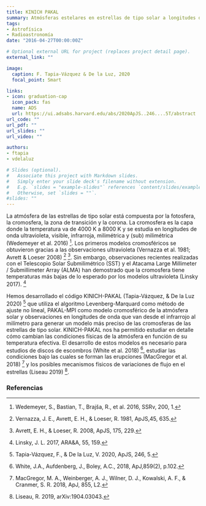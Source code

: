 ```yaml
---
title: KINICH PAKAL
summary: Atmósferas estelares en estrellas de tipo solar a longitudes de onda milimétricas y submilimétricas.
tags:
- Astrofísica
- Radioastronomía
date: "2016-04-27T00:00:00Z"

# Optional external URL for project (replaces project detail page).
external_link: ""

image:
  caption: F. Tapia-Vázquez & De la Luz, 2020
  focal_point: Smart

links:
- icon: graduation-cap
  icon_pack: fas
  name: ADS
  url: https://ui.adsabs.harvard.edu/abs/2020ApJS..246....5T/abstract
url_code: ""
url_pdf: ""
url_slides: ""
url_video: ""

authors:
- ftapia
- vdelaluz

# Slides (optional).
#   Associate this project with Markdown slides.
#   Simply enter your slide deck's filename without extension.
#   E.g. `slides = "example-slides"` references `content/slides/example-slides.md`.
#   Otherwise, set `slides = ""`.
#slides: ""
---
```


La atmósfera de las estrellas de tipo solar está compuesta por la fotosfera, la cromosfera, la zona de transición y la corona. La cromosfera es la capa donde la temperatura va de 4000 K a 8000 K y se estudia en longitudes de onda ultravioleta, visible, infrarroja, milimétrica y (sub) milimétrica (Wedemeyer et al. 2016) [^7].
Los primeros modelos cromosféricos se obtuvieron gracias a las observaciones ultravioleta (Vernazza et al. 1981; Avrett & Loeser 2008) [^6] [^1]. Sin embargo, observaciones recientes realizadas con el Telescopio Solar Submilimétrico (SST) y el Atacama Large Millimeter / Submillimeter Array (ALMA) han demostrado que la cromosfera tiene temperaturas más bajas de lo esperado por los modelos ultravioleta (Linsky 2017). [^2]

Hemos desarrollado el código KINICH-PAKAL (Tapia-Vázquez, & De la Luz 2020) [^5] que utiliza el algoritmo Levenberg-Marquard como método de ajuste no lineal, PAKAL-MPI como modelo cromosférico de la atmósfera solar y observaciones en longitudes de onda que van desde el infrarrojo al milímetro para generar un modelo más preciso de las cromosferas de las estrellas de tipo solar.
KINICH-PAKAL nos ha permitido estudiar en detalle cómo cambian las condiciones físicas de la atmósfera en función de su temperatura efectiva.
El desarrollo de estos modelos es necesario para estudios de discos de escombros (White et al. 2018) [^8], estudiar las condiciones bajo las cuales se forman las erupciones (MacGregor et al. 2018) [^4] y los posibles mecanismos físicos de variaciones de flujo en el estrellas (Liseau 2019) [^3].

### Referencias

[^1]: Avrett, E. H., & Loeser, R. 2008, ApJS, 175, 229.
[^2]: Linsky, J. L. 2017, ARA&A, 55, 159.
[^3]: Liseau, R. 2019, arXiv:1904.03043.
[^4]: MacGregor, M. A., Weinberger, A. J., Wilner, D. J., Kowalski, A. F., & Cranmer, S. R. 2018, ApJ, 855, L2.
[^5]: Tapia-Vázquez, F., & De la Luz, V. 2020, ApJS, 246, 5.
[^6]: Vernazza, J. E., Avrett, E. H., & Loeser, R. 1981, ApJS,45, 635.
[^7]: Wedemeyer, S., Bastian, T., Brajša, R., et al. 2016, SSRv, 200, 1.
[^8]: White, J.A., Aufdenberg, J., Boley, A.C., 2018, ApJ,859(2), p.102.
